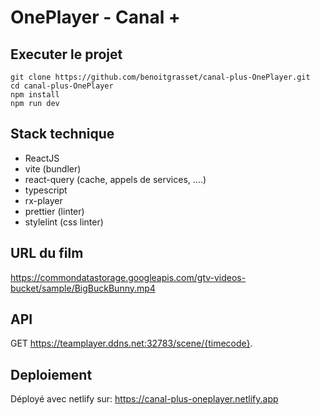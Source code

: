 # OnePlayer - Canal +

## Executer le projet

```
git clone https://github.com/benoitgrasset/canal-plus-OnePlayer.git
cd canal-plus-OnePlayer
npm install
npm run dev
```

## Stack technique

- ReactJS
- vite (bundler)
- react-query (cache, appels de services, ....)
- typescript
- rx-player
- prettier (linter)
- stylelint (css linter)

## URL du film

https://commondatastorage.googleapis.com/gtv-videos-bucket/sample/BigBuckBunny.mp4

## API

GET https://teamplayer.ddns.net:32783/scene/{timecode}.

## Deploiement

Déployé avec netlify sur: https://canal-plus-oneplayer.netlify.app
